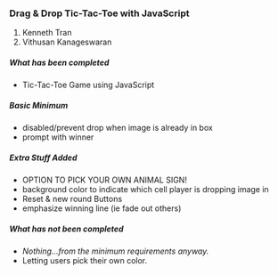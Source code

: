 ### Drag & Drop Tic-Tac-Toe with JavaScript

1.  Kenneth Tran
2.  Vithusan Kanageswaran

##### What has been completed
* Tic-Tac-Toe Game using JavaScript

##### Basic Minimum
* disabled/prevent drop when image is already in box
* prompt with winner

##### Extra Stuff Added
* OPTION TO PICK YOUR OWN ANIMAL SIGN!
* background color to indicate which cell player is dropping image in
* Reset & new round Buttons
* emphasize winning line (ie fade out others)

##### What has not been completed
* *Nothing...from the minimum requirements anyway.*
* Letting users pick their own color.
